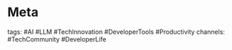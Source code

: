 # Meta

tags: #AI #LLM #TechInnovation #DeveloperTools #Productivity
channels: #TechCommunity #DeveloperLife

